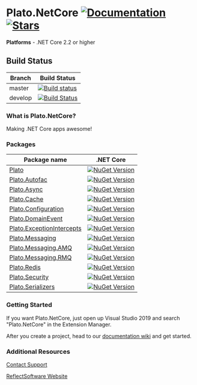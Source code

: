 # Plato.NetCore  [![Documentation](https://img.shields.io/badge/docs-wiki-yellow.svg)](https://github.com/reflectsoftware/Plato.Core/wiki) [![Stars](https://img.shields.io/github/stars/reflectsoftware/Plato.Core.svg)](https://github.com/reflectsoftware/Plato.Core/stargazers) 

**Platforms** - .NET Core 2.2 or higher

## Build Status

Branch  |  Build Status
------------- | ---------------
master | [![Build status](https://dev.azure.com/reflectsoftware/Open%20Source%20Projects/_apis/build/status/Plato.Core%20CI%20(designer)?branchName=master)](https://dev.azure.com/reflectsoftware/Open%20Source%20Projects/_build/latest?definitionId=14?branchName=master)
develop | [![Build Status](https://dev.azure.com/reflectsoftware/Open%20Source%20Projects/_apis/build/status/Plato.Core%20CI%20(designer)?branchName=develop)](https://dev.azure.com/reflectsoftware/Open%20Source%20Projects/_build/latest?definitionId=14?branchName=develop)

### What is Plato.NetCore?

Making .NET Core apps awesome!

### Packages

Package name  | .NET Core
------------- | ---------------
[Plato](http://www.nuget.org/packages/Plato.NetCore/) | [![NuGet Version](http://img.shields.io/nuget/v/Plato.NetCore.svg?style=flat)](http://www.nuget.org/packages/Plato.NetCore/) 
[Plato.Autofac](http://www.nuget.org/packages/Plato.NetCore.Autofac/) | [![NuGet Version](http://img.shields.io/nuget/v/Plato.NetCore.Autofac.svg?style=flat)](http://www.nuget.org/packages/Plato.NetCore.Autofac/)
[Plato.Async](http://www.nuget.org/packages/Plato.NetCore.Async/) | [![NuGet Version](http://img.shields.io/nuget/v/Plato.NetCore.Async.svg?style=flat)](http://www.nuget.org/packages/Plato.NetCore.Async/)
[Plato.Cache](http://www.nuget.org/packages/Plato.NetCore.Cache/) | [![NuGet Version](http://img.shields.io/nuget/v/Plato.NetCore.Cache.svg?style=flat)](http://www.nuget.org/packages/Plato.NetCore.Cache/)
[Plato.Configuration](http://www.nuget.org/packages/Plato.NetCore.Configuration/) | [![NuGet Version](http://img.shields.io/nuget/v/Plato.NetCore.Configuration.svg?style=flat)](http://www.nuget.org/packages/Plato.NetCore.Configuration/)
[Plato.DomainEvent](http://www.nuget.org/packages/Plato.NetCore.DomainEvents/) | [![NuGet Version](http://img.shields.io/nuget/v/Plato.NetCore.DomainEvents.svg?style=flat)](http://www.nuget.org/packages/Plato.NetCore.DomainEvents/)
[Plato.ExceptionIntercepts](http://www.nuget.org/packages/Plato.NetCore.ExceptionIntercepts/) | [![NuGet Version](http://img.shields.io/nuget/v/Plato.NetCore.ExceptionIntercepts.svg?style=flat)](http://www.nuget.org/packages/Plato.NetCore.ExceptionIntercepts/)
[Plato.Messaging](http://www.nuget.org/packages/Plato.NetCore.Messaging/) | [![NuGet Version](http://img.shields.io/nuget/v/Plato.NetCore.Messaging.svg?style=flat)](http://www.nuget.org/packages/Plato.NetCore.Messaging/)
[Plato.Messaging.AMQ](http://www.nuget.org/packages/Plato.NetCore.Messaging.AMQ/) | [![NuGet Version](http://img.shields.io/nuget/v/Plato.NetCore.Messaging.AMQ.svg?style=flat)](http://www.nuget.org/packages/Plato.NetCore.Messaging.AMQ/)
[Plato.Messaging.RMQ](https://www.nuget.org/packages/Plato.NetCore.Messaging.RMQ/) | [![NuGet Version](http://img.shields.io/nuget/v/Plato.NetCore.Messaging.RMQ.svg?style=flat)](http://www.nuget.org/packages/Plato.NetCore.Messaging.RMQ/)
[Plato.Redis](http://www.nuget.org/packages/Plato.NetCore.Redis/) | [![NuGet Version](http://img.shields.io/nuget/v/Plato.NetCore.Redis.svg?style=flat)](http://www.nuget.org/packages/Plato.NetCore.Redis/)
[Plato.Security](http://www.nuget.org/packages/Plato.NetCore.Security/) | [![NuGet Version](http://img.shields.io/nuget/v/Plato.NetCore.Security.svg?style=flat)](http://www.nuget.org/packages/Plato.NetCore.Security/)
[Plato.Serializers](http://www.nuget.org/packages/Plato.NetCore.Serializers/) | [![NuGet Version](http://img.shields.io/nuget/v/Plato.NetCore.Serializers.svg?style=flat)](http://www.nuget.org/packages/Plato.NetCore.Serializers/)

### Getting Started

If you want Plato.NetCore, just open up Visual Studio 2019 and search "Plato.NetCore" in the Extension Manager.

After you create a project, head to our [documentation wiki](https://github.com/reflectsoftware/Plato.NetCore/wiki) and get started.


### Additional Resources

[Contact Support](support@reflectsoftware.com)

[ReflectSoftware Website](https://reflectsoftware.com)
